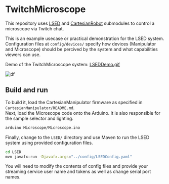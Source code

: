 # TwitchMicroscope

This repository uses [LSED](https://github.com/mateuszbugaj/LSED) and [CartesianRobot](https://github.com/mateuszbugaj/CartesianManipulator) submodules to control a microscope via Twitch chat. </br>

This is an example usecase or practical demonstration for the LSED system.
Configuration files at `config/devices/` specify how devices (Manipulator and Microscope) should be percived by the system and what capabilities viewers can use. 

Demo of the TwitchMicroscope system: [LSEDDemo.gif](LSEDDemo.gif)

![df](LSEDDemo.gif)

## Build and run
To build it, load the CartesianManipulator firmware as specified in `CartesianManipulator/README.md`. </br>
Next, load the Microscope code onto the Arduino. It is also responsible for the sample selector and lighting.

```bash
arduino Microscope/Microscope.ino
```

Finally, change to the `LSED/` directory and use Maven to run the LSED system using provided configuration files.

```bash
cd LSED
mvn javafx:run -Djavafx.args="../config/LSEDConfig.yaml"
```

You will need to modify the contents of config files and provide your streaming service user name and tokens as well as change serial port names.

